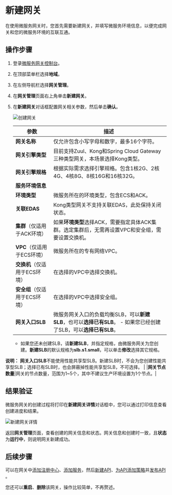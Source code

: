 # 新建网关

在使用微服务网关时，您首先需要新建网关，并填写微服务环境信息，以便完成网关和您的微服务环境的互联互通。

## 操作步骤

1.  登录[微服务网关控制台](https://microgw.console.aliyun.com)。

2.  在顶部菜单栏选择**地域**。

3.  在左侧导航栏选择**网关管理**。

4.  在**网关管理**页面右上角单击**新建网关**。

5.  在**新建网关**对话框配置网关相关参数，然后单击**确认**。

    ![创建网关](https://static-aliyun-doc.oss-accelerate.aliyuncs.com/assets/img/zh-CN/8452067061/p190699.png)

    |参数|描述|
    |--|--|
    |**网关名称**|仅允许包含小写字母和数字，最多16个字符。|
    |**网关引擎类型**|目前支持Zuul、Kong和Spring Cloud Gateway三种类型网关，本场景选择Kong类型。|
    |**网关引擎规格**|根据实际需求选择引擎规格。包含1核2G、2核4G、4核8G、8核16G和16核32G。|
    |**服务环境信息**|
    |**环境类型**|微服务所在的环境类型，包含ECS和ACK。|
    |**关联EDAS**|Kong类型网关不支持关联EDAS，此处保持关闭状态。|
    |**集群**（仅适用于ACK环境）|如果**环境类型**选择ACK，需要指定具体ACK集群。选定集群后，无需再设置VPC和安全组，需要设置交换机。|
    |**VPC**（仅适用于ECS环境）|微服务所在的专有网络VPC。|
    |**交换机**（仅适用于ECS环境）|在选择的VPC中选择交换机。|
    |**安全组**（仅适用于ECS环境）|在选择的VPC中选择安全组。|
    |**网关入口SLB**|微服务网关入口的负载均衡SLB，可以**新建SLB**，也可以**选择已有SLB**。     -   如果您已经创建了SLB，可以**选择已有SLB**。
    -   如果您还未创建SLB，请**新建SLB**，并指定规格，由微服务网关为您创建。**新建SLB**的默认规格为**slb.s1.small**，可以单击**修改**选择其它规格。

**说明：** **网关入口SLB**不能使用性能共享型SLB。新建SLB时，不会为您创建性能共享型SLB；选择已有SLB时，也会屏蔽掉性能共享型SLB，不可选择。 |
    |**网关节点数量**|网关的节点数量，范围为1~5个，其中不建议生产环境设置为1个节点。|


## 结果验证

微服务网关的创建过程将打印在**新建网关详情**对话框中，您可以通过打印信息查看创建进度和结果。

![新建网关详情](https://static-aliyun-doc.oss-accelerate.aliyuncs.com/assets/img/zh-CN/4255190061/p169279.png)

返回**网关管理**页面，查看创建的网关信息和状态。网关信息和创建时一致，且**状态**为**运行中**，则说明网关新建成功。

## 后续步骤

可以在网关中[添加注册中心]()、[添加服务]()，然后[新建API]()、[为API添加策略]()并[发布API]() 。

您还可以**重启**、**删除**该网关，操作比较简单，不再赘述。

